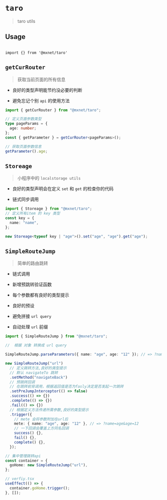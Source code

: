 <!--
 * @Author: 邱狮杰
 * @Date: 2022-06-22 16:14:04
 * @LastEditTime: 2022-06-25 10:01:46
 * @Description:
 * @FilePath: /repo/packages/taro/README.md
-->

# `taro`

> taro utils

## Usage

```

import {} from '@mxnet/taro'

```

## `getCurRouter`

> 获取当前页面的所有信息

- 良好的类型声明能节约没必要的判断

- 避免忘记个别 `api` 的使用方法

```ts
import { getCurRouter } from "@mxnet/taro";

// 定义页面参数类型
type pageParams = {
  age: number;
};
const { getParameter } = getCurRouter<pageParams>();

// 获取页面参数信息
getParameter().age;
```

## `Storeage`

> 小程序中的 `localstorage utils`

- 良好的类型声明会在定义 `set` 和 `get` 的检查你的代码

- 链式同步调用

```ts
import { Storeage } from "@mxnet/taro";
// 定义所有item 的 key 类型
const key = {
  name: "name",
};

new Storeage<typeof key | "age">().set("age", "age").get("age");
```

## `SimpleRouteJump`

> 简单的路由跳转

- 链式调用

- 新增预跳转验证函数

- 每个参数都有良好的类型提示

- 良好的预设

- 避免拼接 `url query`

- 自动处理 `url` 前缀

```ts
import { SimpleRouteJump } from "@mxnet/taro";

//  根据 对象 转换成 url query

SimpleRouteJump.parseParameters({ name: "age", age: "12" }); // => ?name=age&age=12

new SimpleRouteJump("url")
  // 定义跳转方法,良好的类型提示
  // 默认 navigateTo 跳转
  .setMethod("navigateBack")
  // 预跳转回调
  // 在跳转前背调用，根据返回值是否为fasly决定是否发起一次跳转
  .setPreJumpJnterceptor(() => false)
  .success(() => {})
  .complete(() => {})
  .fail(() => {})
  // 根据定义方法传递所需参数,良好的类型提示
  .trigger({
    // mete 会将参数附加在url后
    mete: { name: "age", age: "12" }, // => ?name=age&age=12
    // 一下回调会覆盖上方同名回调
    success() {},
    fail() {},
    complete() {},
  });
```

```ts
// 集中管理跳转api
const container = {
  goHome: new SimpleRouteJump("url"),
};

// verfiy.tsx
useEffect(() => {
  container.goHome.trigger();
}, []);
```

